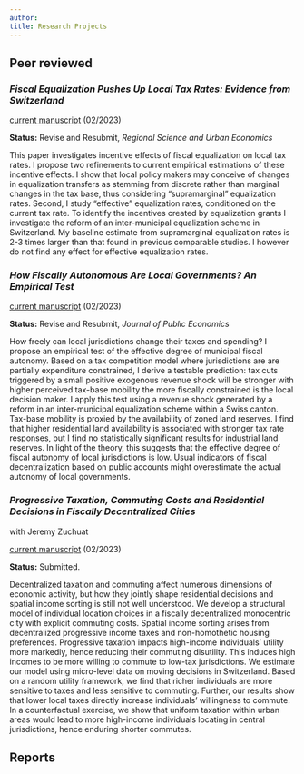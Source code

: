 ```yaml
---
author: 
title: Research Projects
---
```


## Peer reviewed

###  _Fiscal Equalization Pushes Up Local Tax Rates: Evidence from Switzerland_ 

[current manuscript](/./images/equalization_2023_02.pdf) (02/2023)

**Status:** Revise and Resubmit, *Regional Science and Urban Economics*


This paper investigates incentive effects of fiscal equalization on local tax rates. I propose two refinements to current empirical estimations of these incentive effects. I show that local policy makers may conceive of changes in equalization transfers as stemming from discrete rather than marginal changes in the tax base, thus considering “supramarginal” equalization rates. Second, I study “effective” equalization rates, conditioned on the current tax rate. To identify
the incentives created by equalization grants I investigate the reform of an inter-municipal equalization scheme in Switzerland. My baseline estimate from supramarginal equalization rates is 2-3 times larger than that found in previous comparable studies. I however do not find any effect for effective equalization rates.

###  _How Fiscally Autonomous Are Local Governments? An Empirical Test_

[current manuscript](https://papers.ssrn.com/sol3/papers.cfm?abstract_id=4362012) (02/2023)

**Status:** Revise and Resubmit, *Journal of Public Economics*

How freely can local jurisdictions change their taxes and spending? I propose an empirical test of the effective degree of municipal fiscal autonomy. Based on a tax competition model where jurisdictions are are partially expenditure constrained, I derive a testable prediction: tax cuts triggered by a small positive exogenous revenue shock will be stronger with higher perceived tax-base mobility the more fiscally constrained is the local decision maker. I apply this test using a revenue shock generated by a reform in an inter-municipal equalization scheme within a Swiss canton. Tax-base mobility is proxied by the availability of zoned land reserves. I find that higher residential land availability is associated with stronger tax rate responses, but I find no statistically significant results for industrial land reserves. In light of the theory, this suggests that the effective degree of fiscal autonomy of local jurisdictions is low. Usual indicators of fiscal decentralization based on public accounts might overestimate the actual autonomy of local governments.

### _Progressive Taxation, Commuting Costs and Residential Decisions in Fiscally Decentralized Cities_

with Jeremy Zuchuat

[current manuscript](https://papers.ssrn.com/sol3/papers.cfm?abstract_id=4357959) (02/2023)

**Status:** Submitted.

Decentralized taxation and commuting affect numerous dimensions of economic activity, but how they jointly shape residential decisions and spatial income sorting is still not well understood. We develop a structural model of individual location choices in a fiscally decentralized monocentric city with explicit commuting costs. Spatial income sorting arises from decentralized progressive income taxes and non-homothetic housing preferences. Progressive taxation impacts high-income individuals’ utility more markedly, hence reducing their commuting disutility. This induces high incomes to be more willing to commute to low-tax jurisdictions. We estimate our model using micro-level data on moving decisions in Switzerland. Based on a random utility framework, we find that richer individuals are more sensitive to taxes and less sensitive to commuting. Further, our results show that lower local taxes directly increase individuals’ willingness to commute. In a counterfactual exercise, we show that uniform	taxation within urban areas would lead to more high-income individuals locating in central jurisdictions, hence enduring shorter commutes.

## Reports

